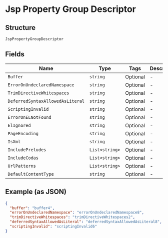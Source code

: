 
# Jsp Property Group Descriptor

## Structure

`JspPropertyGroupDescriptor`

## Fields

| Name | Type | Tags | Description |
|  --- | --- | --- | --- |
| `Buffer` | `string` | Optional | - |
| `ErrorOnUndeclaredNamespace` | `string` | Optional | - |
| `TrimDirectiveWhitespaces` | `string` | Optional | - |
| `DeferredSyntaxAllowedAsLiteral` | `string` | Optional | - |
| `ScriptingInvalid` | `string` | Optional | - |
| `ErrorOnELNotFound` | `string` | Optional | - |
| `ElIgnored` | `string` | Optional | - |
| `PageEncoding` | `string` | Optional | - |
| `IsXml` | `string` | Optional | - |
| `IncludePreludes` | `List<string>` | Optional | - |
| `IncludeCodas` | `List<string>` | Optional | - |
| `UrlPatterns` | `List<string>` | Optional | - |
| `DefaultContentType` | `string` | Optional | - |

## Example (as JSON)

```json
{
  "buffer": "buffer4",
  "errorOnUndeclaredNamespace": "errorOnUndeclaredNamespace8",
  "trimDirectiveWhitespaces": "trimDirectiveWhitespaces2",
  "deferredSyntaxAllowedAsLiteral": "deferredSyntaxAllowedAsLiteral8",
  "scriptingInvalid": "scriptingInvalid6"
}
```

